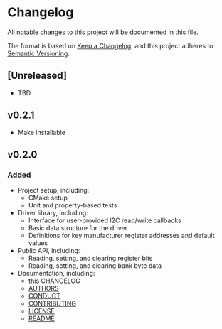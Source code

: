 # Changelog
All notable changes to this project will be documented in this file.

The format is based on [Keep a Changelog](https://keepachangelog.com/en/1.0.0/),
and this project adheres to [Semantic Versioning](https://semver.org/spec/v2.0.0.html).

## [Unreleased]
- TBD

## v0.2.1
- Make installable
## v0.2.0
### Added
- Project setup, including:
  - CMake setup
  - Unit and property-based tests
- Driver library, including:
  - Interface for user-provided I2C read/write callbacks
  - Basic data structure for the driver
  - Definitions for key manufacturer register addresses and default values
- Public API, including:
  - Reading, setting, and clearing register bits
  - Reading, setting, and clearing bank byte data
- Documentation, including:
  - this CHANGELOG
  - [AUTHORS](https://github.com/carlodicelico/libpca9506/tree/master/AUTHORS)
  - [CONDUCT](https://github.com/carlodicelico/libpca9506/tree/master/CONDUCT.md)
  - [CONTRIBUTING](https://github.com/carlodicelico/libpca9506/tree/master/CONTRIBUTING.md)
  - [LICENSE](https://github.com/carlodicelico/libpca9506/tree/master/LICENSE)
  - [README](https://github.com/carlodicelico/libpca9506/tree/master/README.md)
